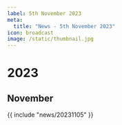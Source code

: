 ```yaml
---
label: 5th November 2023
meta:
  title: "News - 5th November 2023"
icon: broadcast
image: /static/thumbnail.jpg
---
```


# 2023
## November

{{ include "news/20231105" }}